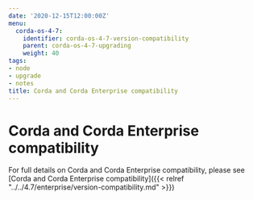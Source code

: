 ```yaml
---
date: '2020-12-15T12:00:00Z'
menu:
  corda-os-4-7:
    identifier: corda-os-4-7-version-compatibility
    parent: corda-os-4-7-upgrading
    weight: 40
tags:
- node
- upgrade
- notes
title: Corda and Corda Enterprise compatibility
---
```



# Corda and Corda Enterprise compatibility

For full details on Corda and Corda Enterprise compatibility, please see [Corda and Corda Enterprise compatibility]({{< relref "../../4.7/enterprise/version-compatibility.md" >}})
